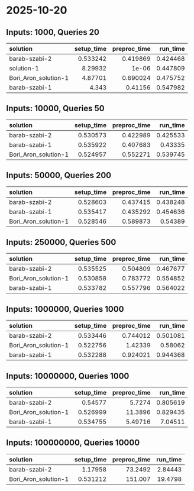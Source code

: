 # 2025-10-20

## Inputs: 1000, Queries 20

| solution             |   setup_time |   preproc_time |   run_time |
|:---------------------|-------------:|---------------:|-----------:|
| barab-szabi-2        |     0.533242 |       0.419869 |   0.424468 |
| solution-1           |     8.29932  |       1e-06    |   0.447809 |
| Bori_Aron_solution-1 |     4.87701  |       0.690024 |   0.475752 |
| barab-szabi-1        |     4.343    |       0.41156  |   0.547982 |

## Inputs: 10000, Queries 50

| solution             |   setup_time |   preproc_time |   run_time |
|:---------------------|-------------:|---------------:|-----------:|
| barab-szabi-2        |     0.530573 |       0.422989 |   0.425533 |
| barab-szabi-1        |     0.535922 |       0.407683 |   0.43335  |
| Bori_Aron_solution-1 |     0.524957 |       0.552271 |   0.539745 |

## Inputs: 50000, Queries 200

| solution             |   setup_time |   preproc_time |   run_time |
|:---------------------|-------------:|---------------:|-----------:|
| barab-szabi-2        |     0.528603 |       0.437415 |   0.438248 |
| barab-szabi-1        |     0.535417 |       0.435292 |   0.454636 |
| Bori_Aron_solution-1 |     0.528546 |       0.589873 |   0.54389  |

## Inputs: 250000, Queries 500

| solution             |   setup_time |   preproc_time |   run_time |
|:---------------------|-------------:|---------------:|-----------:|
| barab-szabi-2        |     0.535525 |       0.504809 |   0.467677 |
| Bori_Aron_solution-1 |     0.530858 |       0.783772 |   0.554852 |
| barab-szabi-1        |     0.533782 |       0.557796 |   0.564022 |

## Inputs: 1000000, Queries 1000

| solution             |   setup_time |   preproc_time |   run_time |
|:---------------------|-------------:|---------------:|-----------:|
| barab-szabi-2        |     0.533446 |       0.744012 |   0.501081 |
| Bori_Aron_solution-1 |     0.522756 |       1.42339  |   0.58062  |
| barab-szabi-1        |     0.532288 |       0.924021 |   0.944368 |

## Inputs: 10000000, Queries 1000

| solution             |   setup_time |   preproc_time |   run_time |
|:---------------------|-------------:|---------------:|-----------:|
| barab-szabi-2        |     0.54577  |        5.7274  |   0.805619 |
| Bori_Aron_solution-1 |     0.526999 |       11.3896  |   0.829435 |
| barab-szabi-1        |     0.534755 |        5.49716 |   7.04511  |

## Inputs: 100000000, Queries 10000

| solution             |   setup_time |   preproc_time |   run_time |
|:---------------------|-------------:|---------------:|-----------:|
| barab-szabi-2        |     1.17958  |        73.2492 |    2.84443 |
| Bori_Aron_solution-1 |     0.531212 |       151.007  |   19.4798  |